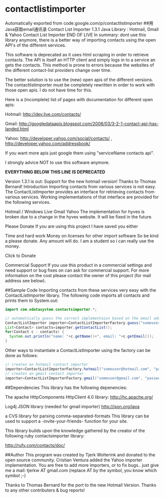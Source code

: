 # contactlistimporter
Automatically exported from code.google.com/p/contactlistimporter
##用Java获取email通讯录
Contact List Importer 1.3.1 Java Library : Hotmail, Gmail & Yahoo
Contact List Importer END OF LIVE
In summary: dont use this library anymore, there is a better way of importing contacts using the open API's of the different services.

This software is deprecated as it uses html scraping in order to retrieve contacts. The API is itself an HTTP client and simply logs in to a service an gets the contacts. This method is prone to errors because the websites of the different contact-list providers change over time.

The better solution is to use the (new) open apis of the different versions. The contactlistimporter must be completely rewritten in order to work with those open apis. I do not have time for this.

Here is a (incomplete) list of pages with documentation for different open apis:

Hotmail: http://dev.live.com/contacts/

Gmail: http://googledataapis.blogspot.com/2008/03/3-2-1-contact-api-has-landed.html

Yahoo: http://developer.yahoo.com/social/contacts/ , http://developer.yahoo.com/addressbook/

If you want more apis just google them using "serviceName contacts api".

I strongly advice NOT to use this software anymore.

**EVERYTHING BELOW THIS LINE IS DEPRECATED**

Version 1.3.1 is out: Support for the new hotmail version!
Thanks to Thomas Bernard!
Introduction
Importing contacts from various services is not easy. The ContactListImporter provides an interface for retrieving contacts from various services. Working implementations of that interface are provided for the following services.

Hotmail / Windows Live
Gmail
Yahoo
The implementation for hyves is broken due to a change in the hyves website. It will be fixed in the future.

Please Donate
If you are using this project I have saved you either

Time and hard work
Money on licenses for other import software
So be kind a please donate. Any amount will do. I am a student so i can really use the money.

Click to Donate

Commercial Support
If you use this product in a commercial settings and need support or bug fixes on can ask for commercial support. For more information on the cost please contact the owner of this project (for mail address see below).

##Sample Code
Importing contacts from these services very easy with the ContactListImporter library. The following code imports all contacts and prints them to System.out:
```java
import com.xdatasystem.contactsimporter.*;

// automatically guess the correct implementaion based on the email address
ContactListImporter importer=ContactListImporterFactory.guess("someuser@hotmail.com", "password");
List<Contact> contacts=importer.getContactList();
for(Contact c : contacts) {
  System.out.println("name: "+c.getName()+", email: "+c.getEmail());
}
```
Other ways to instantiate a ContactListImporter using the factory can be done as follows:
```java
// creates an hotmail contact importer
importer=ContactListImporterFactory.hotmail("someuser@hotmail.com", "password");
// creates an gmail contact importer
importer=ContactListImporterFactory.gmail("someuser@gmail.com", "password");
```
##Dependencies
This library has the following depenencies:

The apache HttpComponents HttpClient 4.0 library: http://hc.apache.org/

Log4j
JSON library (needed for gmail importer) http://json.org/java

a CVS library for parsing comma-separated-formats
This library can be used to support a -invite-your-friends- function for your site.

This library builds upon the knowledge gathered by the creator of the following ruby contactsimporter library:

http://rufy.com/contacts/doc/

##Author
This program was created by Tjerk Wolterink and donated to the open source community. Cristian Ventura added the Yahoo importer implementation. You are free to add more importers, or to fix bugs.. just give me a mail: tjerkw AT gmail.com (replace AT by the symbol, you know which symbol ;-)

Thanks to Thomas Bernard for the port to the new Hotmail Version. Thanks to any other contributers & bug reports!
